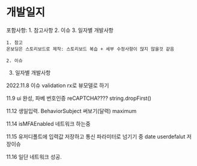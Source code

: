 #  개발일지

포함사항:  1. 참고사항
        2. 이슈
        3. 일자별 개발사항
        
    1. 참고
    온보딩은 스토리보드로 제작: 스토리보드 복습 + 세부 수정사항이 많지 않을것 같음
    
    2. 이슈    
        
        
        
3. 일자별 개발사항

2022.11.8
    이슈 validation rx로 뷰모델로 하기
    
11.9
    ui 완성, 파베 번호인증
    reCAPTCHA????
                string.dropFirst()
 
11.12
    생일입력. BehaviorSubject 써보기(달력)
    maximum
    
11.14
    isMFAEnabled
    네트워크 하는중
    
11.15
유저디폴트에 입력값 저장하고 통신 파라미터로 넘기기 중
    date userdefalut 저장이슈
    
11.16
    일단 네트워크 성공. 
